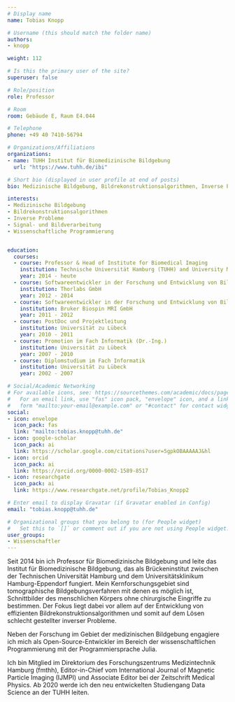 ```yaml
---
# Display name
name: Tobias Knopp

# Username (this should match the folder name)
authors:
- knopp

weight: 112

# Is this the primary user of the site?
superuser: false

# Role/position
role: Professor

# Room
room: Gebäude E, Raum E4.044

# Telephone
phone: +49 40 7410-56794

# Organizations/Affiliations
organizations:
- name: TUHH Institut für Biomedizinische Bildgebung
  url: "https://www.tuhh.de/ibi"

# Short bio (displayed in user profile at end of posts)
bio: Medizinische Bildgebung, Bildrekonstruktionsalgorithmen, Inverse Probleme, Signal- und Bildverarbeitung, Wissenschaftliche Programmierung

interests:
- Medizinische Bildgebung
- Bildrekonstruktionsalgorithmen
- Inverse Probleme
- Signal- und Bildverarbeitung
- Wissenschaftliche Programmierung


education:
  courses:
  - course: Professor & Head of Institute for Biomedical Imaging
    institution: Technische Universität Hamburg (TUHH) and University Medical Center Hamburg-Eppendorf (UKE)
    year: 2014 - heute
  - course: Softwareentwickler in der Forschung und Entwicklung von Bildgebungssystemen
    institution: Thorlabs GmbH
    year: 2012 - 2014
  - course: Softwareentwickler in der Forschung und Entwicklung von Bildgebungssystemen
    institution: Bruker Biospin MRI GmbH
    year: 2011 - 2012
  - course: PostDoc und Projektleitung
    institution: Universität zu Lübeck
    year: 2010 - 2011
  - course: Promotion im Fach Informatik (Dr.-Ing.)
    institution: Universität zu Lübeck
    year: 2007 - 2010
  - course: Diplomstudium im Fach Informatik
    institution: Universität zu Lübeck
    year: 2002 - 2007

# Social/Academic Networking
# For available icons, see: https://sourcethemes.com/academic/docs/page-builder/#icons
#   For an email link, use "fas" icon pack, "envelope" icon, and a link in the
#   form "mailto:your-email@example.com" or "#contact" for contact widget.
social:
- icon: envelope
  icon_pack: fas
  link: "mailto:tobias.knopp@tuhh.de"
- icon: google-scholar
  icon_pack: ai
  link: https://scholar.google.com/citations?user=5gpkOBAAAAAJ&hl
- icon: orcid
  icon_pack: ai
  link: https://orcid.org/0000-0002-1589-8517
- icon: researchgate
  icon_pack: ai
  link: https://www.researchgate.net/profile/Tobias_Knopp2

# Enter email to display Gravatar (if Gravatar enabled in Config)
email: "tobias.knopp@tuhh.de"

# Organizational groups that you belong to (for People widget)
#   Set this to `[]` or comment out if you are not using People widget.
user_groups:
- Wissenschaftler
---
```


Seit 2014 bin ich Professor für Biomedizinische Bildgebung und leite das Institut für Biomedizinische Bildgebung, das als Brückeninstitut zwischen der Technischen Universität Hamburg und dem Universitätsklinikum Hamburg-Eppendorf fungiert. Mein Kernforschungsgebiet sind tomographische Bildgebungsverfahren mit denen es möglich ist, Schnittbilder des menschlichen Körpers ohne chirurgische Eingriffe zu bestimmen. Der Fokus liegt dabei vor allem auf der Entwicklung von effizienten Bildrekonstruktionsalgorithmen und somit auf dem Lösen schlecht gestellter inverser Probleme.

Neben der Forschung im Gebiet der medizinischen Bildgebung engagiere ich mich als Open-Source-Entwickler im Bereich der wissenschaftlichen Programmierung mit der Programmiersprache Julia.

Ich bin Mitglied im Direktorium des Forschungszentrums Medizintechnik Hamburg (fmthh), Editor-in-Chief vom International Journal of Magnetic Particle Imaging (IJMPI) und Associate Editor bei der Zeitschrift Medical Physics. Ab 2020 werde ich den neu entwickelten Studiengang Data Science an der TUHH leiten.






